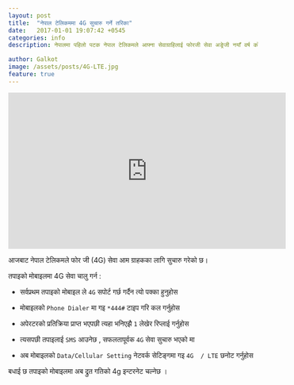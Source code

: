 ```yaml
---
layout: post
title:  "नेपाल टेलिकममा 4G सुचारु गर्ने तरिका"
date:   2017-01-01 19:07:42 +0545
categories: info
description: नेपालमा पहिलो पटक नेपाल टेलिकमले आफ्ना सेवाग्राहिलाई फोरजी सेवा अङ्रेजी नयाँ वर्ष को उपलक्ष्यमा सुरु गरेको छ  । Process of activating 4G explained for Nepal Telecom. ...| Galkot News, Khabar, Information

author: Galkot
image: /assets/posts/4G-LTE.jpg
feature: true
---
```

<div class="abc">
	<iframe width="560" height="315" src="https://www.youtube.com/embed/vqurxNYNeo8?showinfo=0" frameborder="0" allowfullscreen></iframe>
	
</div>




आजबाट नेपाल टेलिकमले फोर जी (4G) सेवा आम ग्राहकका लागि सुचारु गरेको छ।

तपाइको मोबाइलमा 4G सेवा चालु गर्न :

* सर्वप्रथम तपाइको मोबाइल ले `4G` सपोर्ट गर्छ गर्दैन त्यो पक्का हुनुहोस

* मोबाइलको `Phone Dialer` मा गइ `*444#` टाइप गरि कल गर्नुहोस

* अपेरटरको प्रतिक्रिया प्राप्त भएपछी त्यहा भनिएझै `1` लेखेर रिप्लाई गर्नुहोस 

* त्यसपछी तपाइलाई `SMS` आउनेछ , सफलतापूर्वक `4G`  सेवा सुचारु भएको मा

* अब मोबाइलको `Data/Cellular Setting` नेटवर्क सेटिङ्गमा गइ `4G  / LTE` छनोट गर्नुहोस



बधाई छ तपाइको मोबाइलमा अब द्रुत गतिको 4g इन्टरनेट चल्नेछ ।
